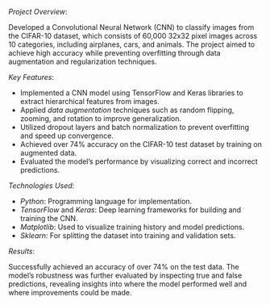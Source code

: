 *Project Overview*:

Developed a Convolutional Neural Network (CNN) to classify images from the CIFAR-10 dataset, which consists of 60,000 32x32 pixel images across 10 categories, including airplanes, cars, and animals. The project aimed to achieve high accuracy while preventing overfitting through data augmentation and regularization techniques.

*Key Features*:

- Implemented a CNN model using TensorFlow and Keras libraries to extract hierarchical features from images.
- Applied *data augmentation* techniques such as random flipping, zooming, and rotation to improve generalization.
- Utilized dropout layers and batch normalization to prevent overfitting and speed up convergence.
- Achieved over 74% accuracy on the CIFAR-10 test dataset by training on augmented data.
- Evaluated the model’s performance by visualizing correct and incorrect predictions.

*Technologies Used*:
- *Python*: Programming language for implementation.
- *TensorFlow* and *Keras*: Deep learning frameworks for building and training the CNN.
- *Matplotlib*: Used to visualize training history and model predictions.
- *Sklearn*: For splitting the dataset into training and validation sets.

*Results*:

Successfully achieved an accuracy of over 74% on the test data. The model’s robustness was further evaluated by inspecting true and false predictions, revealing insights into where the model performed well and where improvements could be made.
